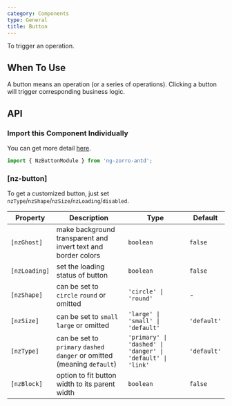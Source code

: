 ```yaml
---
category: Components
type: General
title: Button
---
```


To trigger an operation.

## When To Use

A button means an operation (or a series of operations). Clicking a button will trigger corresponding business logic.

## API

### Import this Component Individually

You can get more detail [here](/docs/getting-started/en#import-a-component-individually).

```ts
import { NzButtonModule } from 'ng-zorro-antd';
```

### [nz-button]

To get a customized button, just set `nzType`/`nzShape`/`nzSize`/`nzLoading`/`disabled`.

| Property | Description | Type | Default |
| -------- | ----------- | ---- | ------- |
| `[nzGhost]` | make background transparent and invert text and border colors | `boolean` | `false` |
| `[nzLoading]` | set the loading status of button | `boolean` | `false` |
| `[nzShape]` | can be set to `circle` `round` or omitted | `'circle' \| 'round'` | - |
| `[nzSize]` | can be set to `small` `large` or omitted | `'large' \| 'small' \| 'default'` | `'default'` |
| `[nzType]` | can be set to `primary` `dashed` `danger` or omitted (meaning `default`) | `'primary' \| 'dashed' \| 'danger' \| 'default' \| 'link'` | `'default'` |
| `[nzBlock]` | option to fit button width to its parent width | `boolean` | `false` |
